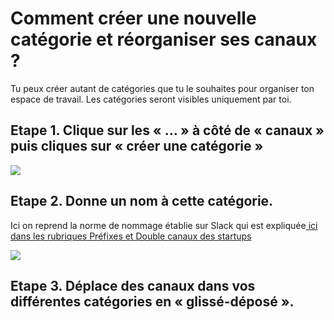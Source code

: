 # Comment créer une nouvelle catégorie et réorganiser ses canaux ?

Tu peux créer autant de catégories que tu le souhaites pour organiser ton espace de travail. Les catégories seront visibles uniquement par toi.

## Etape 1. Clique sur les « … » à côté de « canaux » puis cliques sur « créer une catégorie »

![](https://lh6.googleusercontent.com/o8Tsvb7BON6BLa41afZpNOKByl3kjDvr-VdQWpwEDFQLQ6AH47sFeovh\_h7hMU477tD91QxCRxTWasrFWAmk-tdDNlG6y-nAeh806IZcB0v0j2eOlPUnkYllMhH5VCFpAQegWXvk)

## Etape 2. Donne un nom à cette catégorie.&#x20;

Ici on reprend la norme de nommage établie sur Slack qui est expliquée[ ici dans les rubriques Préfixes et Double canaux des startups](https://doc.incubateur.net/communaute/travailler-a-beta-gouv/jutilise-les-outils-de-la-communaute/slack)&#x20;

![](https://lh5.googleusercontent.com/5qG6rWYvvXFDsKIbI5OUjcd02G1rNRMElGNTJylukznO6gJMByi0w1dftxNnnrJcbWNjqyPY1i4eA9OS\_t6aT34nzZ-cIychtjN9QlYC0InlV28FHyIiu99JvsIPX6aaiSZ9CW99)

## Etape 3. Déplace des canaux dans vos différentes catégories en « glissé-déposé ».
